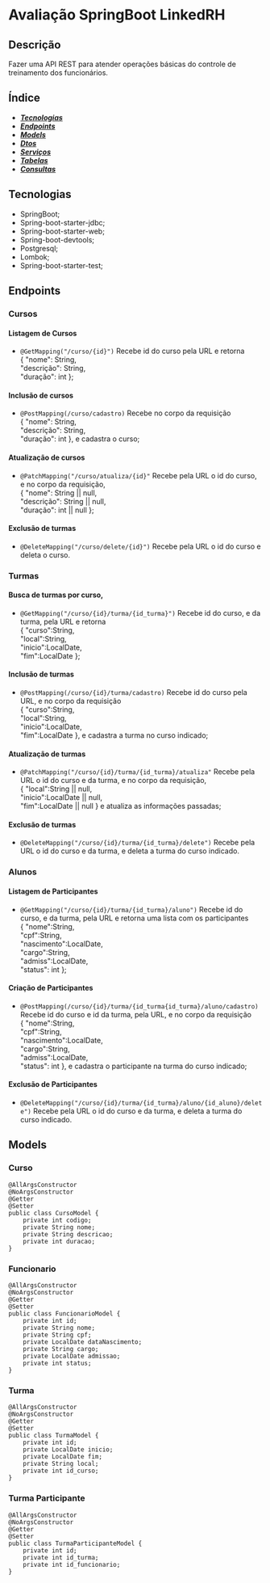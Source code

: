 # Avaliação SpringBoot LinkedRH

## Descrição
Fazer uma API REST para atender operações básicas do controle de treinamento dos funcionários.

## Índice

- ***[Tecnologias](#tecnologias)***
- ***[Endpoints](#endpoints)***
- ***[Models](#entidades)***
- ***[Dtos](#dtos)***
- ***[Serviços](#servicos)***
- ***[Tabelas](#tabelas)***
- ***[Consultas](#consultas)***

## Tecnologias
- SpringBoot;
- Spring-boot-starter-jdbc;
- Spring-boot-starter-web;
- Spring-boot-devtools;
- Postgresql;
- Lombok;
- Spring-boot-starter-test;

## Endpoints
### Cursos

#### Listagem de Cursos
- ```@GetMapping("/curso/{id}")``` Recebe id do curso pela URL e retorna<br> 
{ "nome": String,<br> "descrição": String,<br> "duração": int };

#### Inclusão de cursos
- ```@PostMapping(/curso/cadastro)``` Recebe no corpo da requisição <br> { "nome": String,<br> "descrição": String, <br>"duração": int }, e cadastra o curso;

#### Atualização de cursos
- ```@PatchMapping("/curso/atualiza/{id}"``` Recebe pela URL o id do curso, e no corpo da requisição, <br> { "nome": String || null,<br> "descrição": String || null, <br>"duração": int || null };

#### Exclusão de turmas
- ```@DeleteMapping("/curso/delete/{id}")``` Recebe pela URL o id do curso e deleta o curso.

### Turmas

#### Busca de turmas por curso,
- ```@GetMapping("/curso/{id}/turma/{id_turma}")``` Recebe id do curso, e da turma, pela URL e retorna<br>
  { "curso":String,<br> "local":String,<br> "inicio":LocalDate,<br> "fim":LocalDate };

#### Inclusão de turmas
- ```@PostMapping(/curso/{id}/turma/cadastro)``` Recebe id do curso pela URL, e no corpo da requisição <br> { "curso":String,<br> "local":String,<br> "inicio":LocalDate,<br> "fim":LocalDate }, e cadastra a turma no curso indicado;

#### Atualização de turmas
- ```@PatchMapping("/curso/{id}/turma/{id_turma}/atualiza"``` Recebe pela URL o id do curso e da turma, e no corpo da requisição, <br> { "local":String || null,<br> "inicio":LocalDate || null,<br> "fim":LocalDate || null } e atualiza as informações passadas;

#### Exclusão de turmas
- ```@DeleteMapping("/curso/{id}/turma/{id_turma}/delete")``` Recebe pela URL o id do curso e da turma, e deleta a turma do curso indicado.

### Alunos
#### Listagem de Participantes
- ```@GetMapping("/curso/{id}/turma/{id_turma}/aluno")``` Recebe id do curso, e da turma, pela URL e retorna uma lista com os participantes<br>
  { "nome":String,<br> "cpf":String,<br> "nascimento":LocalDate,<br> "cargo":String,<br>"admiss":LocalDate,<br>"status": int };

#### Criação de Participantes
- ```@PostMapping(/curso/{id}/turma/{id_turma{id_turma}/aluno/cadastro)``` Recebe id do curso e id da turma, pela URL, e no corpo da requisição <br>{ "nome":String,<br> "cpf":String,<br> "nascimento":LocalDate,<br> "cargo":String,<br>"admiss":LocalDate,<br>"status": int }, e cadastra o participante na turma do curso indicado;

#### Exclusão de Participantes
- ```@DeleteMapping("/curso/{id}/turma/{id_turma}/aluno/{id_aluno}/delete")``` Recebe pela URL o id do curso e da turma, e deleta a turma do curso indicado.

## Models
### Curso
```
@AllArgsConstructor
@NoArgsConstructor
@Getter
@Setter
public class CursoModel {
    private int codigo;
    private String nome;
    private String descricao;
    private int duracao;
}
```
### Funcionario
```
@AllArgsConstructor
@NoArgsConstructor
@Getter
@Setter
public class FuncionarioModel {
    private int id;
    private String nome;
    private String cpf;
    private LocalDate dataNascimento;
    private String cargo;
    private LocalDate admissao;
    private int status;
}
```
### Turma
```
@AllArgsConstructor
@NoArgsConstructor
@Getter
@Setter
public class TurmaModel {
    private int id;
    private LocalDate inicio;
    private LocalDate fim;
    private String local;
    private int id_curso;
}
```
### Turma Participante
```
@AllArgsConstructor
@NoArgsConstructor
@Getter
@Setter
public class TurmaParticipanteModel {
    private int id;
    private int id_turma;
    private int id_funcionario;
}
```
